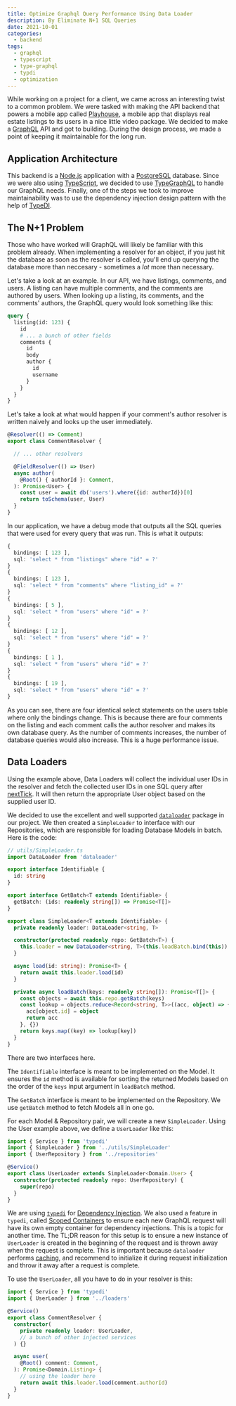 ```yaml
---
title: Optimize Graphql Query Performance Using Data Loader
description: By Eliminate N+1 SQL Queries
date: 2021-10-01
categories:
  - backend
tags:
  - graphql
  - typescript
  - type-graphql
  - typdi
  - optimization
---
```


While working on a project for a client, we came across an interesting twist to a common problem. We were tasked with making the API backend that powers a mobile app called [Playhouse](https://www.playhouse.so/), a mobile app that displays real estate listings to its users in a nice little video package. We decided to make a [GraphQL](https://graphql.org/) API and got to building. During the design process, we made a point of keeping it maintainable for the long run.

## Application Architecture

This backend is a [Node.js](https://nodejs.org/en/) application with a [PostgreSQL](https://www.postgresql.org/) database. Since we were also using [TypeScript](https://www.typescriptlang.org/), we decided to use [TypeGraphQL](https://typegraphql.com/) to handle our GraphQL needs. Finally, one of the steps we took to improve maintainability was to use the dependency injection design pattern with the help of [TypeDI](https://github.com/typestack/typedi).

## The N+1 Problem

Those who have worked will GraphQL will likely be familiar with this problem already. When implementing a resolver for an object, if you just hit the database as soon as the resolver is called, you'll end up querying the database more than neccesary - sometimes a *lot* more than necessary.

Let's take a look at an example. In our API, we have listings, comments, and users. A listing can have multiple comments, and the comments are authored by users. When looking up a listing, its comments, and the comments' authors, the GraphQL query would look something like this:

```graphql
query {
  listing(id: 123) {
    id
    # ... a bunch of other fields
    comments {
      id
      body
      author {
        id
        username
      }
    }
  }
}
```

Let's take a look at what would happen if your comment's author resolver is written naively and looks up the user immediately.

```typescript
@Resolver(() => Comment)
export class CommentResolver {

  // ... other resolvers

  @FieldResolver(() => User)
  async author(
    @Root() { authorId }: Comment,
  ): Promise<User> {
    const user = await db('users').where({id: authorId})[0]
    return toSchema(user, User)
  }
}
```

In our application, we have a debug mode that outputs all the SQL queries that were used for every query that was run. This is what it outputs:

```typescript
{
  bindings: [ 123 ],
  sql: 'select * from "listings" where "id" = ?'
}
{
  bindings: [ 123 ],
  sql: 'select * from "comments" where "listing_id" = ?'
}
{
  bindings: [ 5 ],
  sql: 'select * from "users" where "id" = ?'
}
{
  bindings: [ 12 ],
  sql: 'select * from "users" where "id" = ?'
}
{
  bindings: [ 1 ],
  sql: 'select * from "users" where "id" = ?'
}
{
  bindings: [ 19 ],
  sql: 'select * from "users" where "id" = ?'
}
```

As you can see, there are four identical select statements on the users table where only the bindings change. This is because there are four comments on the listing and each comment calls the author resolver and makes its own database query. As the number of comments increases, the number of database queries would also increase. This is a huge performance issue.

## Data Loaders

Using the example above, Data Loaders will collect the individual user IDs in the resolver and fetch the collected user IDs in one SQL query after [nextTick](https://nodejs.org/en/docs/guides/event-loop-timers-and-nexttick/). It will then return the appropriate User object based on the supplied user ID.

We decided to use the excellent and well supported [`dataloader`](https://github.com/graphql/dataloader) package in our project. We then created a `SimpleLoader` to interface with our Repositories, which are responsible for loading Database Models in batch. Here is the code:

```typescript
// utils/SimpleLoader.ts
import DataLoader from 'dataloader'

export interface Identifiable {
  id: string
}

export interface GetBatch<T extends Identifiable> {
  getBatch: (ids: readonly string[]) => Promise<T[]>
}

export class SimpleLoader<T extends Identifiable> {
  private readonly loader: DataLoader<string, T>

  constructor(protected readonly repo: GetBatch<T>) {
    this.loader = new DataLoader<string, T>(this.loadBatch.bind(this))
  }

  async load(id: string): Promise<T> {
    return await this.loader.load(id)
  }

  private async loadBatch(keys: readonly string[]): Promise<T[]> {
    const objects = await this.repo.getBatch(keys)
    const lookup = objects.reduce<Record<string, T>>((acc, object) => {
      acc[object.id] = object
      return acc
    }, {})
    return keys.map((key) => lookup[key])
  }
}
```

There are two interfaces here. 

The `Identifiable` interface is meant to be implemented on the Model. It ensures the `id` method is available for sorting the returned Models based on the order of the `keys` input argument in `loadBatch` method.

The `GetBatch` interface is meant to be implemented on the Repository. We use `getBatch` method to fetch Models all in one go.

For each Model & Repository pair, we will create a new `SimpleLoader`. Using the User example above, we define a `UserLoader` like this:

```typescript
import { Service } from 'typedi'
import { SimpleLoader } from '../utils/SimpleLoader'
import { UserRepository } from '../repositories'

@Service()
export class UserLoader extends SimpleLoader<Domain.User> {
  constructor(protected readonly repo: UserRepository) {
    super(repo)
  }
}
```

We are using [`typedi`](https://github.com/typestack/typedi) for [Dependency Injection](https://www.jamesshore.com/v2/blog/2006/dependency-injection-demystified). We also used a feature in `typedi`, called [Scoped Containers](https://docs.typestack.community/typedi/v/develop/#using-multiple-containers-and-scoped-containers) to ensure each new GraphQL request will have its own empty container for dependency injections. This is a topic for another time. The TL;DR reason for this setup is to ensure a new instance of `UserLoader` is created in the beginning of the request and is thrown away when the request is complete. This is important because `dataloader` performs [caching](https://github.com/graphql/dataloader#caching), and recommend to initialize it during request initialization and throw it away after a request is complete.

To use the `UserLoader`, all you have to do in your resolver is this:

```typescript
import { Service } from 'typedi'
import { UserLoader } from '../loaders'

@Service()
export class CommentResolver {
  constructor(
    private readonly loader: UserLoader,
    // a bunch of other injected services
  ) {}

  async user(
    @Root() comment: Comment,
  ): Promise<Domain.Listing> {
    // using the loader here
    return await this.loader.load(comment.authorId)
  }
}
```
